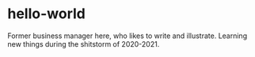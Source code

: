 # hello-world

Former business manager here, who likes to write and illustrate. Learning new things during the shitstorm of 2020-2021.

